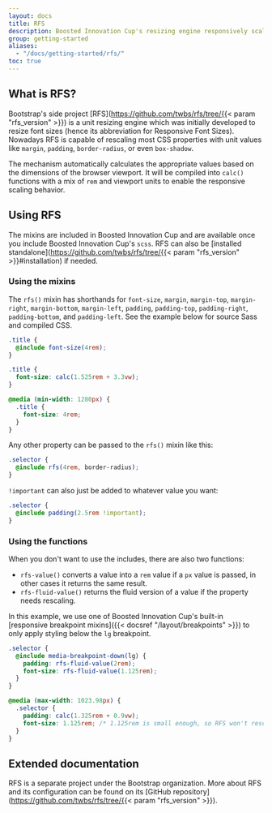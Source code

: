 ```yaml
---
layout: docs
title: RFS
description: Boosted Innovation Cup's resizing engine responsively scales common CSS properties to better utilize available space across viewports and devices.
group: getting-started
aliases:
  - "/docs/getting-started/rfs/"
toc: true
---
```


## What is RFS?

Bootstrap's side project [RFS](https://github.com/twbs/rfs/tree/{{< param "rfs_version" >}}) is a unit resizing engine which was initially developed to resize font sizes (hence its abbreviation for Responsive Font Sizes). Nowadays RFS is capable of rescaling most CSS properties with unit values like `margin`, `padding`, `border-radius`, or even `box-shadow`.

The mechanism automatically calculates the appropriate values based on the dimensions of the browser viewport. It will be compiled into `calc()` functions with a mix of `rem` and viewport units to enable the responsive scaling behavior.

## Using RFS

The mixins are included in Boosted Innovation Cup and are available once you include Boosted Innovation Cup's `scss`. RFS can also be [installed standalone](https://github.com/twbs/rfs/tree/{{< param "rfs_version" >}}#installation) if needed.

### Using the mixins

The `rfs()` mixin has shorthands for `font-size`, `margin`, `margin-top`, `margin-right`, `margin-bottom`, `margin-left`, `padding`, `padding-top`, `padding-right`, `padding-bottom`, and `padding-left`. See the example below for source Sass and compiled CSS.

```scss
.title {
  @include font-size(4rem);
}
```

```css
.title {
  font-size: calc(1.525rem + 3.3vw);
}

@media (min-width: 1280px) {
  .title {
    font-size: 4rem;
  }
}
```

Any other property can be passed to the `rfs()` mixin like this:

```scss
.selector {
  @include rfs(4rem, border-radius);
}
```

`!important` can also just be added to whatever value you want:

```scss
.selector {
  @include padding(2.5rem !important);
}
```

### Using the functions

When you don't want to use the includes, there are also two functions:

- `rfs-value()` converts a value into a `rem` value if a `px` value is passed, in other cases it returns the same result.
- `rfs-fluid-value()` returns the fluid version of a value if the property needs rescaling.

In this example, we use one of Boosted Innovation Cup's built-in [responsive breakpoint mixins]({{< docsref "/layout/breakpoints" >}}) to only apply styling below the `lg` breakpoint.

```scss
.selector {
  @include media-breakpoint-down(lg) {
    padding: rfs-fluid-value(2rem);
    font-size: rfs-fluid-value(1.125rem);
  }
}
```

```css
@media (max-width: 1023.98px) {
  .selector {
    padding: calc(1.325rem + 0.9vw);
    font-size: 1.125rem; /* 1.125rem is small enough, so RFS won't rescale this */
  }
}
```

## Extended documentation

RFS is a separate project under the Bootstrap organization. More about RFS and its configuration can be found on its [GitHub repository](https://github.com/twbs/rfs/tree/{{< param "rfs_version" >}}).
